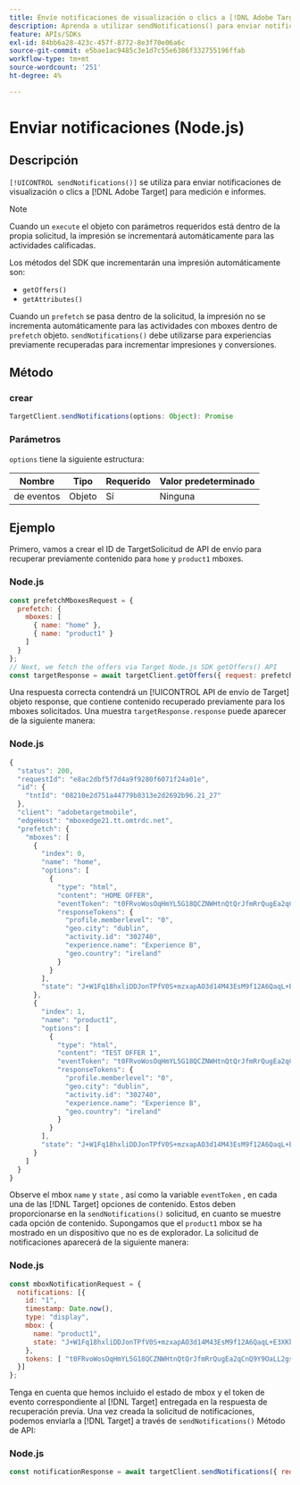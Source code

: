 ```yaml
---
title: Envíe notificaciones de visualización o clics a [!DNL Adobe Target] uso del SDK de Node.js
description: Aprenda a utilizar sendNotifications() para enviar notificaciones de visualización o de clic a [!DNL Adobe Target] para medición e informes.
feature: APIs/SDKs
exl-id: 84bb6a28-423c-457f-8772-8e3f70e06a6c
source-git-commit: e5bae1ac9485c3e1d7c55e6386f332755196ffab
workflow-type: tm+mt
source-wordcount: '251'
ht-degree: 4%

---
```


# Enviar notificaciones (Node.js)

## Descripción

`[!UICONTROL sendNotifications()]` se utiliza para enviar notificaciones de visualización o clics a [!DNL Adobe Target] para medición e informes.

>[!NOTE]
>
>Cuando un `execute` el objeto con parámetros requeridos está dentro de la propia solicitud, la impresión se incrementará automáticamente para las actividades calificadas.

Los métodos del SDK que incrementarán una impresión automáticamente son:

* `getOffers()`
* `getAttributes()`

Cuando un `prefetch` se pasa dentro de la solicitud, la impresión no se incrementa automáticamente para las actividades con mboxes dentro de `prefetch` objeto. `sendNotifications()` debe utilizarse para experiencias previamente recuperadas para incrementar impresiones y conversiones.

## Método

### crear

```js {line-numbers="true"}
TargetClient.sendNotifications(options: Object): Promise
```

### Parámetros

`options` tiene la siguiente estructura:

| Nombre | Tipo | Requerido | Valor predeterminado |
| --- | --- | --- | --- |
| de eventos | Objeto | Sí | Ninguna |

## Ejemplo

Primero, vamos a crear el ID de TargetSolicitud de API de envío para recuperar previamente contenido para `home` y `product1` mboxes.

### Node.js

```js {line-numbers="true"}
const prefetchMboxesRequest = {
  prefetch: {
    mboxes: [
      { name: "home" },
      { name: "product1" }
    ]
  }
};
// Next, we fetch the offers via Target Node.js SDK getOffers() API
const targetResponse = await targetClient.getOffers({ request: prefetchMboxesRequest });
```

Una respuesta correcta contendrá un [!UICONTROL API de envío de Target] objeto response, que contiene contenido recuperado previamente para los mboxes solicitados. Una muestra `targetResponse.response` puede aparecer de la siguiente manera:

### Node.js

```js {line-numbers="true"}
{
  "status": 200,
  "requestId": "e8ac2dbf5f7d4a9f9280f6071f24a01e",
  "id": {
    "tntId": "08210e2d751a44779b8313e2d2692b96.21_27"
  },
  "client": "adobetargetmobile",
  "edgeHost": "mboxedge21.tt.omtrdc.net",
  "prefetch": {
    "mboxes": [
      {
        "index": 0,
        "name": "home",
        "options": [
          {
            "type": "html",
            "content": "HOME OFFER",
            "eventToken": "t0FRvoWosOqHmYL5G18QCZNWHtnQtQrJfmRrQugEa2qCnQ9Y9OaLL2gsdrWQTvE54PwSz67rmXWmSnkXpSSS2Q==",
            "responseTokens": {
              "profile.memberlevel": "0",
              "geo.city": "dublin",
              "activity.id": "302740",
              "experience.name": "Experience B",
              "geo.country": "ireland"
            }
          }
        ],
        "state": "J+W1Fq18hxliDDJonTPfV0S+mzxapAO3d14M43EsM9f12A6QaqL+E3XKkRFlmq9U"
      },
      {
        "index": 1,
        "name": "product1",
        "options": [
          {
            "type": "html",
            "content": "TEST OFFER 1",
            "eventToken": "t0FRvoWosOqHmYL5G18QCZNWHtnQtQrJfmRrQugEa2qCnQ9Y9OaLL2gsdrWQTvE54PwSz67rmXWmSnkXpSSS2Q==",
            "responseTokens": {
              "profile.memberlevel": "0",
              "geo.city": "dublin",
              "activity.id": "302740",
              "experience.name": "Experience B",
              "geo.country": "ireland"
            }
          }
        ],
        "state": "J+W1Fq18hxliDDJonTPfV0S+mzxapAO3d14M43EsM9f12A6QaqL+E3XKkRFlmq9U"
      }
    ]
  }
}
```

Observe el mbox `name` y `state` , así como la variable `eventToken` , en cada una de las [!DNL Target] opciones de contenido. Estos deben proporcionarse en la `sendNotifications()` solicitud, en cuanto se muestre cada opción de contenido. Supongamos que el `product1` mbox se ha mostrado en un dispositivo que no es de explorador. La solicitud de notificaciones aparecerá de la siguiente manera:

### Node.js

```js {line-numbers="true"}
const mboxNotificationRequest = {
  notifications: [{
    id: "1",
    timestamp: Date.now(),
    type: "display",
    mbox: {
      name: "product1",
      state: "J+W1Fq18hxliDDJonTPfV0S+mzxapAO3d14M43EsM9f12A6QaqL+E3XKkRFlmq9U"
    },
    tokens: [ "t0FRvoWosOqHmYL5G18QCZNWHtnQtQrJfmRrQugEa2qCnQ9Y9OaLL2gsdrWQTvE54PwSz67rmXWmSnkXpSSS2Q==" ]
  }]
};
```

Tenga en cuenta que hemos incluido el estado de mbox y el token de evento correspondiente al [!DNL Target] entregada en la respuesta de recuperación previa. Una vez creada la solicitud de notificaciones, podemos enviarla a [!DNL Target] a través de `sendNotifications()` Método de API:

### Node.js

```js {line-numbers="true"}
const notificationResponse = await targetClient.sendNotifications({ request: mboxNotificationRequest });
```
